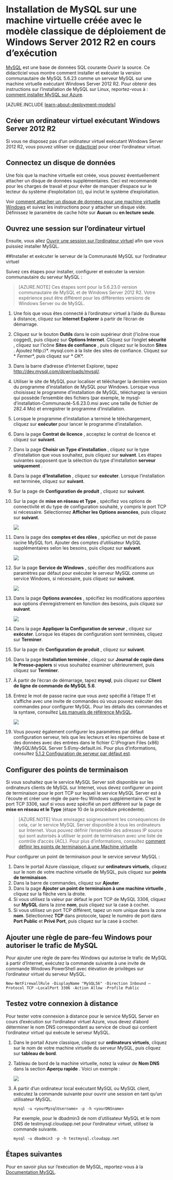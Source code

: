<properties
    pageTitle="Créer un ordinateur virtuel en cours d’exécution MySQL | Microsoft Azure"
    description="Créer un ordinateur virtuel Azure exécutant Windows Server 2012 R2 et la base de données de MySQL en utilisant le modèle de déploiement classique."
    services="virtual-machines-windows"
    documentationCenter=""
    authors="cynthn"
    manager="timlt"
    editor="tysonn"
    tags="azure-service-management"/>

<tags
    ms.service="virtual-machines-windows"
    ms.workload="infrastructure-services"
    ms.tgt_pltfrm="vm-windows"
    ms.devlang="na"
    ms.topic="article"
    ms.date="07/25/2016"
    ms.author="cynthn"/>


# <a name="install-mysql-on-a-virtual-machine-created-with-the-classic-deployment-model-running-windows-server-2012-r2"></a>Installation de MySQL sur une machine virtuelle créée avec le modèle classique de déploiement de Windows Server 2012 R2 en cours d’exécution

[MySQL](http://www.mysql.com) est une base de données SQL courante Ouvrir la source. Ce didacticiel vous montre comment installer et exécuter la version communautaire de MySQL 5.6.23 comme un serveur MySQL sur une machine virtuelle exécutant Windows Server 2012 R2. Pour obtenir des instructions sur l’installation de MySQL sur Linux, reportez-vous à : [comment installer MySQL sur Azure](virtual-machines-linux-mysql-install.md).

[AZURE.INCLUDE [learn-about-deployment-models](../../includes/learn-about-deployment-models-classic-include.md)]

## <a name="create-a-virtual-machine-running-windows-server-2012-r2"></a>Créer un ordinateur virtuel exécutant Windows Server 2012 R2

Si vous ne disposez pas d’un ordinateur virtuel exécutant Windows Server 2012 R2, vous pouvez utiliser ce [didacticiel](virtual-machines-windows-classic-tutorial.md) pour créer l’ordinateur virtuel. 

## <a name="attach-a-data-disk"></a>Connectez un disque de données

Une fois que la machine virtuelle est créée, vous pouvez éventuellement attacher un disque de données supplémentaires. Ceci est recommandé pour les charges de travail et pour éviter de manquer d’espace sur le lecteur du système d’exploitation (c), qui inclut le système d’exploitation.

Voir [comment attacher un disque de données pour une machine virtuelle Windows](virtual-machines-windows-classic-attach-disk.md) et suivez les instructions pour y attacher un disque vide. Définissez le paramètre de cache hôte sur **Aucun** ou **en lecture seule**.

## <a name="log-on-to-the-virtual-machine"></a>Ouvrez une session sur l’ordinateur virtuel

Ensuite, vous allez [Ouvrir une session sur l’ordinateur virtuel](virtual-machines-windows-classic-connect-logon.md) afin que vous puissiez installer MySQL.

##<a name="install-and-run-mysql-community-server-on-the-virtual-machine"></a>Installer et exécuter le serveur de la Communauté MySQL sur l’ordinateur virtuel

Suivez ces étapes pour installer, configurer et exécuter la version communautaire du serveur MySQL :

> [AZURE.NOTE] Ces étapes sont pour la 5.6.23.0 version communautaire de MySQL et de Windows Server 2012 R2. Votre expérience peut être différent pour les différentes versions de Windows Server ou de MySQL.

1.  Une fois que vous êtes connecté à l’ordinateur virtuel à l’aide du Bureau à distance, cliquez sur **Internet Explorer** à partir de l’écran de démarrage.
2.  Cliquez sur le bouton **Outils** dans le coin supérieur droit (l’icône roue cogged), puis cliquez sur **Options Internet**. Cliquez sur l’onglet **sécurité** , cliquez sur l’icône **Sites de confiance** , puis cliquez sur le bouton **Sites** . Ajoutez http://*. mysql.com à la liste des sites de confiance. Cliquez sur * *Fermer**, puis cliquez sur * *OK**.
3.  Dans la barre d’adresse d’Internet Explorer, tapez http://dev.mysql.com/downloads/mysql/.
4.  Utiliser le site de MySQL pour localiser et télécharger la dernière version du programme d’installation de MySQL pour Windows. Lorsque vous choisissez le programme d’installation de MySQL, téléchargez la version qui possède l’ensemble des fichiers (par exemple, le mysql-d’installation-Communauté-5.6.23.0.msi avec une taille de fichier de 282.4 Mo) et enregistrer le programme d’installation.
5.  Lorsque le programme d’installation a terminé le téléchargement, cliquez sur **exécuter** pour lancer le programme d’installation.
6.  Dans la page **Contrat de licence** , acceptez le contrat de licence et cliquez sur **suivant**.
7.  Dans la page **Choisir un Type d’installation** , cliquez sur le type d’installation que vous souhaitez, puis cliquez sur **suivant**. Les étapes suivantes supposent que la sélection du type d’installation **serveur uniquement** .
8.  Dans la page **d’Installation** , cliquez sur **exécuter**. Lorsque l’installation est terminée, cliquez sur **suivant**.
9.  Sur la page de **Configuration de produit** , cliquez sur **suivant**.
10. Sur la page de **mise en réseau et Type** , spécifiez vos options de connectivité et du type de configuration souhaité, y compris le port TCP si nécessaire. Sélectionnez **Afficher les Options avancées**, puis cliquez sur **suivant**.

    ![](./media/virtual-machines-windows-classic-mysql-2008r2/MySQL_TypeNetworking.png)

11. Dans la page des **comptes et des rôles** , spécifiez un mot de passe racine MySQL fort. Ajouter des comptes d’utilisateur MySQL supplémentaires selon les besoins, puis cliquez sur **suivant**.

    ![](./media/virtual-machines-windows-classic-mysql-2008r2/MySQL_AccountsRoles_Filled.png)

12. Sur la page **Service de Windows** , spécifier des modifications aux paramètres par défaut pour exécuter le serveur MySQL comme un service Windows, si nécessaire, puis cliquez sur **suivant**.

    ![](./media/virtual-machines-windows-classic-mysql-2008r2/MySQL_WindowsService.png)

13. Dans la page **Options avancées** , spécifiez les modifications apportées aux options d’enregistrement en fonction des besoins, puis cliquez sur **suivant**.

    ![](./media/virtual-machines-windows-classic-mysql-2008r2/MySQL_AdvOptions.png)

14. Dans la page **Appliquer la Configuration de serveur** , cliquez sur **exécuter**. Lorsque les étapes de configuration sont terminées, cliquez sur **Terminer**.
15. Sur la page de **Configuration de produit** , cliquez sur **suivant**.
16. Dans la page **Installation terminée** , cliquez sur **Journal de copie dans le Presse-papiers** si vous souhaitez examiner ultérieurement, puis cliquez sur **Terminer**.
17. À partir de l’écran de démarrage, tapez **mysql**, puis cliquez sur **Client de ligne de commande de MySQL 5.6**.
18. Entrez le mot de passe racine que vous avez spécifié à l’étape 11 et s’affiche avec une invite de commandes où vous pouvez exécuter des commandes pour configurer MySQL. Pour les détails des commandes et la syntaxe, consultez [Les manuels de référence MySQL](http://dev.mysql.com/doc/refman/5.6/en/server-configuration-defaults.html).

    ![](./media/virtual-machines-windows-classic-mysql-2008r2/MySQL_CommandPrompt.png)

19. Vous pouvez également configurer les paramètres par défaut configuration serveur, tels que les lecteurs et les répertoires de base et des données avec des entrées dans le fichier C:\Program Files (x86) \MySQL\MySQL Server 5.6\my-default.ini. Pour plus d’informations, consultez [5.1.2 Configuration de serveur par défaut est](http://dev.mysql.com/doc/refman/5.6/en/server-configuration-defaults.html).

## <a name="configure-endpoints"></a>Configurer des points de terminaison

Si vous souhaitez que le service MySQL Server soit disponible sur les ordinateurs clients de MySQL sur Internet, vous devez configurer un point de terminaison pour le port TCP sur lequel le service MySQL Server est à l’écoute et créer une règle de pare-feu Windows supplémentaire. C’est le port TCP 3306, sauf si vous avez spécifié un port différent sur la page de **mise en réseau et le Type** (étape 10 de la procédure précédente).


> [AZURE.NOTE] Vous envisagez soigneusement les conséquences de cela, car le service MySQL Server disponible à tous les ordinateurs sur Internet. Vous pouvez définir l’ensemble des adresses IP source qui sont autorisés à utiliser le point de terminaison avec une liste de contrôle d’accès (ACL). Pour plus d’informations, consultez [comment définir les points de terminaison à une Machine virtuelle](virtual-machines-windows-classic-setup-endpoints.md).


Pour configurer un point de terminaison pour le service serveur MySQL :

1.  Dans le portail Azure classique, cliquez sur **ordinateurs virtuels**, cliquez sur le nom de votre machine virtuelle de MySQL, puis cliquez sur **points de terminaison**.
2.  Dans la barre de commandes, cliquez sur **Ajouter**.
3.  Dans la page **Ajouter un point de terminaison à une machine virtuelle** , cliquez sur la flèche vers la droite.
4.  Si vous utilisez la valeur par défaut le port TCP de MySQL 3306, cliquez sur **MySQL** dans la zone **nom**, puis cliquez sur la case à cocher.
5.  Si vous utilisez un port TCP différent, tapez un nom unique dans la zone **nom**. Sélectionnez **TCP** dans protocole, tapez le numéro de port dans **Port Public** et **Privé Port**, puis cliquez sur la case à cocher.

## <a name="add-a-windows-firewall-rule-to-allow-mysql-traffic"></a>Ajouter une règle de pare-feu Windows pour autoriser le trafic de MySQL

Pour ajouter une règle de pare-feu Windows qui autorise le trafic de MySQL à partir d’Internet, exécutez la commande suivante à une invite de commande Windows PowerShell avec élévation de privilèges sur l’ordinateur virtuel du serveur MySQL.

    New-NetFirewallRule -DisplayName "MySQL56" -Direction Inbound –Protocol TCP –LocalPort 3306 -Action Allow -Profile Public


    
## <a name="test-your-remote-connection"></a>Testez votre connexion à distance


Pour tester votre connexion à distance pour le service MySQL Server en cours d’exécution sur l’ordinateur virtuel Azure, vous devez d’abord déterminer le nom DNS correspondant au service de cloud qui contient l’ordinateur virtuel qui exécute le serveur MySQL.

1.  Dans le portail Azure classique, cliquez sur **ordinateurs virtuels**, cliquez sur le nom de votre machine virtuelle du serveur MySQL, puis cliquez sur **tableau de bord**.
2.  Tableau de bord de la machine virtuelle, notez la valeur de **Nom DNS** dans la section **Aperçu rapide** . Voici un exemple :

    ![](./media/virtual-machines-windows-classic-mysql-2008r2/MySQL_DNSName.png)

3.  À partir d’un ordinateur local exécutant MySQL ou MySQL client, exécutez la commande suivante pour ouvrir une session en tant qu’un utilisateur MySQL.

        mysql -u <yourMysqlUsername> -p -h <yourDNSname>

    Par exemple, pour le dbadmin3 de nom d’utilisateur MySQL et le nom DNS de testmysql.cloudapp.net pour l’ordinateur virtuel, utilisez la commande suivante.

        mysql -u dbadmin3 -p -h testmysql.cloudapp.net


## <a name="next-steps"></a>Étapes suivantes

Pour en savoir plus sur l’exécution de MySQL, reportez-vous à la [Documentation MySQL](http://dev.mysql.com/doc/).
